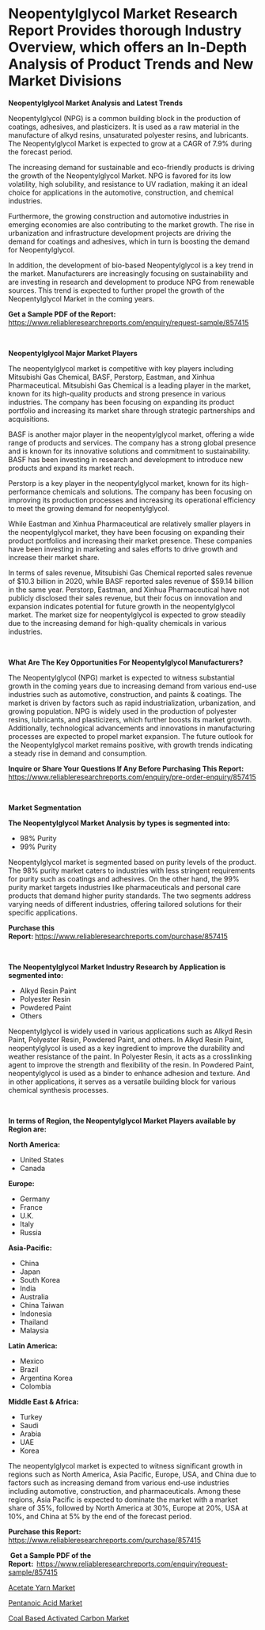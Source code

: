 <p><h1>Neopentylglycol Market Research Report Provides thorough Industry Overview, which offers an In-Depth Analysis of Product Trends and New Market Divisions</h1></p><p><strong>Neopentylglycol Market Analysis and Latest Trends</strong></p>
<p><p>Neopentylglycol (NPG) is a common building block in the production of coatings, adhesives, and plasticizers. It is used as a raw material in the manufacture of alkyd resins, unsaturated polyester resins, and lubricants. The Neopentylglycol Market is expected to grow at a CAGR of 7.9% during the forecast period.</p><p>The increasing demand for sustainable and eco-friendly products is driving the growth of the Neopentylglycol Market. NPG is favored for its low volatility, high solubility, and resistance to UV radiation, making it an ideal choice for applications in the automotive, construction, and chemical industries.</p><p>Furthermore, the growing construction and automotive industries in emerging economies are also contributing to the market growth. The rise in urbanization and infrastructure development projects are driving the demand for coatings and adhesives, which in turn is boosting the demand for Neopentylglycol.</p><p>In addition, the development of bio-based Neopentylglycol is a key trend in the market. Manufacturers are increasingly focusing on sustainability and are investing in research and development to produce NPG from renewable sources. This trend is expected to further propel the growth of the Neopentylglycol Market in the coming years.</p></p>
<p><strong>Get a Sample PDF of the Report:&nbsp;</strong> <a href="https://www.reliableresearchreports.com/enquiry/request-sample/857415">https://www.reliableresearchreports.com/enquiry/request-sample/857415</a></p>
<p>&nbsp;</p>
<p><strong>Neopentylglycol Major Market Players</strong></p>
<p><p>The neopentylglycol market is competitive with key players including Mitsubishi Gas Chemical, BASF, Perstorp, Eastman, and Xinhua Pharmaceutical. Mitsubishi Gas Chemical is a leading player in the market, known for its high-quality products and strong presence in various industries. The company has been focusing on expanding its product portfolio and increasing its market share through strategic partnerships and acquisitions.</p><p>BASF is another major player in the neopentylglycol market, offering a wide range of products and services. The company has a strong global presence and is known for its innovative solutions and commitment to sustainability. BASF has been investing in research and development to introduce new products and expand its market reach.</p><p>Perstorp is a key player in the neopentylglycol market, known for its high-performance chemicals and solutions. The company has been focusing on improving its production processes and increasing its operational efficiency to meet the growing demand for neopentylglycol.</p><p>While Eastman and Xinhua Pharmaceutical are relatively smaller players in the neopentylglycol market, they have been focusing on expanding their product portfolios and increasing their market presence. These companies have been investing in marketing and sales efforts to drive growth and increase their market share.</p><p>In terms of sales revenue, Mitsubishi Gas Chemical reported sales revenue of $10.3 billion in 2020, while BASF reported sales revenue of $59.14 billion in the same year. Perstorp, Eastman, and Xinhua Pharmaceutical have not publicly disclosed their sales revenue, but their focus on innovation and expansion indicates potential for future growth in the neopentylglycol market. The market size for neopentylglycol is expected to grow steadily due to the increasing demand for high-quality chemicals in various industries.</p></p>
<p>&nbsp;</p>
<p><strong>What Are The Key Opportunities For Neopentylglycol Manufacturers?</strong></p>
<p><p>The Neopentylglycol (NPG) market is expected to witness substantial growth in the coming years due to increasing demand from various end-use industries such as automotive, construction, and paints & coatings. The market is driven by factors such as rapid industrialization, urbanization, and growing population. NPG is widely used in the production of polyester resins, lubricants, and plasticizers, which further boosts its market growth. Additionally, technological advancements and innovations in manufacturing processes are expected to propel market expansion. The future outlook for the Neopentylglycol market remains positive, with growth trends indicating a steady rise in demand and consumption.</p></p>
<p><strong>Inquire or Share Your Questions If Any Before Purchasing This Report:</strong> <a href="https://www.reliableresearchreports.com/enquiry/pre-order-enquiry/857415">https://www.reliableresearchreports.com/enquiry/pre-order-enquiry/857415</a></p>
<p>&nbsp;</p>
<p><strong>Market Segmentation</strong></p>
<p><strong>The Neopentylglycol Market Analysis by types is segmented into:</strong></p>
<p><ul><li>98% Purity</li><li>99% Purity</li></ul></p>
<p><p>Neopentylglycol market is segmented based on purity levels of the product. The 98% purity market caters to industries with less stringent requirements for purity such as coatings and adhesives. On the other hand, the 99% purity market targets industries like pharmaceuticals and personal care products that demand higher purity standards. The two segments address varying needs of different industries, offering tailored solutions for their specific applications.</p></p>
<p><strong>Purchase this Report:&nbsp;</strong><a href="https://www.reliableresearchreports.com/purchase/857415">https://www.reliableresearchreports.com/purchase/857415</a></p>
<p>&nbsp;</p>
<p><strong>The Neopentylglycol Market Industry Research by Application is segmented into:</strong></p>
<p><ul><li>Alkyd Resin Paint</li><li>Polyester Resin</li><li>Powdered Paint</li><li>Others</li></ul></p>
<p><p>Neopentylglycol is widely used in various applications such as Alkyd Resin Paint, Polyester Resin, Powdered Paint, and others. In Alkyd Resin Paint, neopentylglycol is used as a key ingredient to improve the durability and weather resistance of the paint. In Polyester Resin, it acts as a crosslinking agent to improve the strength and flexibility of the resin. In Powdered Paint, neopentylglycol is used as a binder to enhance adhesion and texture. And in other applications, it serves as a versatile building block for various chemical synthesis processes.</p></p>
<p>&nbsp;</p>
<p><strong>In terms of Region, the Neopentylglycol Market Players available by Region are:</strong></p>
<p>
    <p> <strong> North America: </strong>
        <ul>
            <li>United States</li>
            <li>Canada</li>
        </ul>
        </p> 
    <p> <strong> Europe: </strong>
        <ul>
            <li>Germany</li>
            <li>France</li>
            <li>U.K.</li>
            <li>Italy</li>
            <li>Russia</li>
        </ul>
        </p> 
    <p> <strong> Asia-Pacific: </strong>
        <ul>
            <li>China</li>
            <li>Japan</li>
            <li>South Korea</li>
            <li>India</li>
            <li>Australia</li>
            <li>China Taiwan</li>
            <li>Indonesia</li>
            <li>Thailand</li>
            <li>Malaysia</li>
        </ul>
        </p> 
    <p> <strong> Latin America: </strong>
        <ul>
            <li>Mexico</li>
            <li>Brazil</li>
            <li>Argentina Korea</li>
            <li>Colombia</li>
        </ul>
        </p> 
    <p> <strong> Middle East & Africa: </strong>
        <ul>
            <li>Turkey</li>
            <li>Saudi</li>
            <li>Arabia</li>
            <li>UAE</li>
            <li>Korea</li>
        </ul>
    </p>
    </p>
<p><p>The neopentylglycol market is expected to witness significant growth in regions such as North America, Asia Pacific, Europe, USA, and China due to factors such as increasing demand from various end-use industries including automotive, construction, and pharmaceuticals. Among these regions, Asia Pacific is expected to dominate the market with a market share of 35%, followed by North America at 30%, Europe at 20%, USA at 10%, and China at 5% by the end of the forecast period.</p></p>
<p><strong>Purchase this Report: </strong><a href="https://www.reliableresearchreports.com/purchase/857415">https://www.reliableresearchreports.com/purchase/857415</a></p>
<p>&nbsp;<strong>Get a Sample PDF of the Report:&nbsp;&nbsp;</strong><a href="https://www.reliableresearchreports.com/enquiry/request-sample/857415">https://www.reliableresearchreports.com/enquiry/request-sample/857415</a></p>
<p><strong></strong></p>
<p><p><a href="https://github.com/nicoletavirag/Market-Research-Report-List-2/blob/main/acetate-yarn-market.md">Acetate Yarn Market</a></p><p><a href="https://github.com/mauripalmi/Market-Research-Report-List-2/blob/main/pentanoic-acid-market.md">Pentanoic Acid Market</a></p><p><a href="https://github.com/redneck06/Market-Research-Report-List-2/blob/main/coal-based-activated-carbon-market.md">Coal Based Activated Carbon Market</a></p></p>